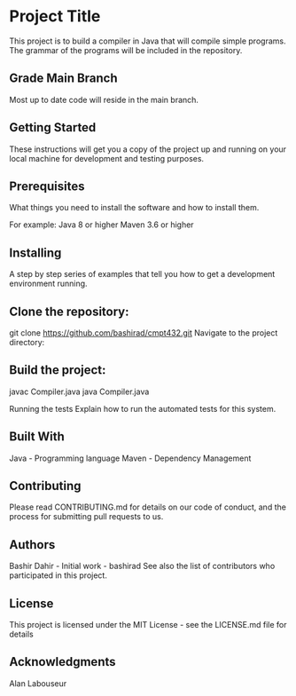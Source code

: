 # Project Title
This project is to build a compiler in Java that will compile simple programs. The grammar of the programs will be included in the repository.

## Grade Main Branch
Most up to date code will reside in the main branch.

## Getting Started
These instructions will get you a copy of the project up and running on your local machine for development and testing purposes.

## Prerequisites
What things you need to install the software and how to install them. 

For example:
Java 8 or higher
Maven 3.6 or higher

## Installing
A step by step series of examples that tell you how to get a development environment running.

## Clone the repository:

git clone https://github.com/bashirad/cmpt432.git
Navigate to the project directory:


## Build the project:
javac Compiler.java
java Compiler.java

Running the tests
Explain how to run the automated tests for this system.

## Built With
Java - Programming language
Maven - Dependency Management

## Contributing
Please read CONTRIBUTING.md for details on our code of conduct, and the process for submitting pull requests to us.

## Authors
Bashir Dahir - Initial work - bashirad
See also the list of contributors who participated in this project.

## License
This project is licensed under the MIT License - see the LICENSE.md file for details

## Acknowledgments
Alan Labouseur
